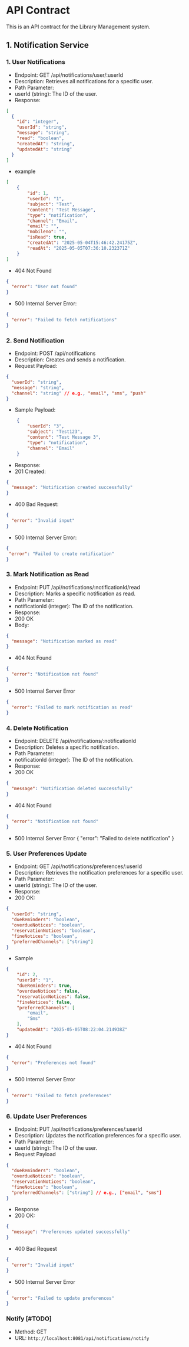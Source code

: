 # API Contract

This is an API contract for the Library Management system.

## 1. Notification Service

### 1. User Notifications

- Endpoint: GET /api/notifications/user/:userId
- Description: Retrieves all notifications for a specific user.
- Path Parameter:
- userId (string): The ID of the user.
- Response:
```json
[
  {
    "id": "integer",
    "userId": "string",
    "message": "string",
    "read": "boolean",
    "createdAt": "string",
    "updatedAt": "string"
  }
]
```
- example
```json 
[
    {
        "id": 1,
        "userId": "1",
        "subject": "Test",
        "content": "Test Message",
        "type": "notification",
        "channel": "Email",
        "email": "",
        "mobileno": "",
        "isRead": true,
        "createdAt": "2025-05-04T15:46:42.24175Z",
        "readAt": "2025-05-05T07:36:10.232371Z"
    }
]
```
- 404 Not Found
```json
{
  "error": "User not found"
}
```
- 500 Internal Server Error:
```json
{
  "error": "Failed to fetch notifications"
}
```


### 2. Send Notification

- Endpoint: POST /api/notifications
- Description: Creates and sends a notification.
- Request Payload:
```json
{
  "userId": "string",
  "message": "string",
  "channel": "string" // e.g., "email", "sms", "push"
}
```
- Sample Payload:
```json
    {
        "userId": "3",
        "subject": "Test123",
        "content": "Test Message 3",
        "type": "notification",
        "channel": "Email"
    }
```
- Response:
- 201 Created:
```json
{
  "message": "Notification created successfully"
}
```
- 400 Bad Request:
```json
{
  "error": "Invalid input"
}
```
- 500 Internal Server Error:
 ```json
{
  "error": "Failed to create notification"
}
```


### 3. Mark Notification as Read

- Endpoint: PUT /api/notifications/:notificationId/read
- Description: Marks a specific notification as read.
- Path Parameter:
- notificationId (integer): The ID of the notification.
- Response:
- 200 OK
- Body:
```json
{
  "message": "Notification marked as read"
}
```
- 404 Not Found
```json
{
  "error": "Notification not found"
}
```
- 500 Internal Server Error
```json
{
  "error": "Failed to mark notification as read"
}
```



### 4. Delete Notification
- Endpoint: DELETE /api/notifications/:notificationId
- Description: Deletes a specific notification.
- Path Parameter:
- notificationId (integer): The ID of the notification.
- Response:
- 200 OK
```json
{
  "message": "Notification deleted successfully"
}
```
- 404 Not Found
```json
{
  "error": "Notification not found"
}
```
- 500 Internal Server Error
{
  "error": "Failed to delete notification"
}

### 5. User Preferences Update

- Endpoint: GET /api/notifications/preferences/:userId
- Description: Retrieves the notification preferences for a specific user.
- Path Parameter:
- userId (string): The ID of the user.
- Response:
- 200 OK:
```json
{
  "userId": "string",
  "dueReminders": "boolean",
  "overdueNotices": "boolean",
  "reservationNotices": "boolean",
  "fineNotices": "boolean",
  "preferredChannels": ["string"]
}
```
- Sample
```json
{
    "id": 2,
    "userId": "1",
    "dueReminders": true,
    "overdueNotices": false,
    "reservationNotices": false,
    "fineNotices": false,
    "preferredChannels": [
        "email",
        "Sms"
    ],
    "updatedAt": "2025-05-05T08:22:04.214938Z"
}
```
- 404 Not Found
```json
{
  "error": "Preferences not found"
}
```
- 500 Internal Server Error
```json
{
  "error": "Failed to fetch preferences"
}
```


### 6. Update User Preferences

- Endpoint: PUT /api/notifications/preferences/:userId
- Description: Updates the notification preferences for a specific user.
- Path Parameter:
- userId (string): The ID of the user.
- Request Payload
```json
{
  "dueReminders": "boolean",
  "overdueNotices": "boolean",
  "reservationNotices": "boolean",
  "fineNotices": "boolean",
  "preferredChannels": ["string"] // e.g., ["email", "sms"]
}
```
- Response
- 200 OK:
```json
{
  "message": "Preferences updated successfully"
}
```
- 400 Bad Request
```json
{
  "error": "Invalid input"
}
```
- 500 Internal Server Error
```json
{
  "error": "Failed to update preferences"
}
```


### Notify [#TODO]

- Method: GET
- URL: `http://localhost:8081/api/notifications/notify`
